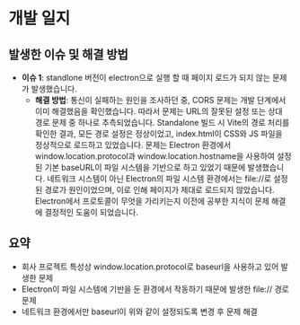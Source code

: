 # 개발 일지

## 발생한 이슈 및 해결 방법

- **이슈 1**: standlone 버전이 electron으로 실행 할 때 페이지 로드가 되지 않는 문제가 발생했습니다.
  - **해결 방법**: 통신이 실패하는 원인을 조사하던 중, CORS 문제는 개발 단계에서 이미 해결했음을 확인했습니다. 따라서 문제는 URL의 잘못된 설정 또는 상대 경로 문제 중 하나로 추측되었습니다. Standalone 빌드 시 Vite의 경로 처리를 확인한 결과, 모든 경로 설정은 정상이었고, index.html이 CSS와 JS 파일을 정상적으로 로드하고 있었습니다. 문제는 Electron 환경에서 window.location.protocol과 window.location.hostname을 사용하여 설정된 기본 baseURL이 파일 시스템을 기반으로 하고 있었기 때문에 발생했습니다. 네트워크 시스템이 아닌 Electron의 파일 시스템 환경에서는 file://로 설정된 경로가 원인이었으며, 이로 인해 페이지가 제대로 로드되지 않았습니다. Electron에서 프로토콜이 무엇을 가리키는지 이전에 공부한 지식이 문제 해결에 결정적인 도움이 되었습니다.

## 요약

- 회사 프로젝트 특성상 window.location.protocol로 baseurl을 사용하고 있어 발생한 문제
- Electron이 파일 시스템에 기반을 둔 환경에서 작동하기 때문에 발생한 file:// 경로 문제
- 네트워크 환경에서만 baseurl이 위와 같이 설정되도록 변경 후 문제 해결
